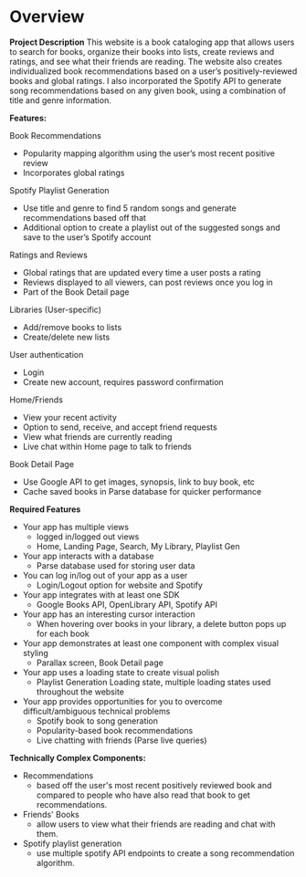 
# Overview
**Project Description**
This website is a book cataloging app that allows users to search for books, organize their books into lists, create reviews and ratings, and see what their friends are reading. The website also creates individualized book recommendations based on a user’s positively-reviewed books and global ratings. I also incorporated the Spotify API to generate song recommendations based on any given book, using a combination of title and genre information.

**Features:**

Book Recommendations
 - Popularity mapping algorithm using the user’s most recent positive review
 - Incorporates global ratings 

Spotify Playlist Generation
- Use title and genre to find 5 random songs and generate recommendations based off that
- Additional option to create a playlist out of the suggested songs and save to the user’s Spotify account

Ratings and Reviews
- Global ratings that are updated every time a user posts a rating
- Reviews displayed to all viewers, can post reviews once you log in
- Part of the Book Detail page

Libraries (User-specific)
- Add/remove books to lists
- Create/delete new lists

User authentication
- Login
- Create new account, requires password confirmation

Home/Friends
- View your recent activity
- Option to send, receive, and accept friend requests
- View what friends are currently reading
- Live chat within Home page to talk to friends

Book Detail Page

- Use Google API to get images, synopsis, link to buy book, etc
- Cache saved books in Parse database for quicker performance

**Required Features**
- Your app has multiple views
	- logged in/logged out views
	- Home, Landing Page, Search, My Library, Playlist Gen
- Your app interacts with a database
	- Parse database used for storing user data
- You can log in/log out of your app as a user
	- Login/Logout option for website and Spotify
- Your app integrates with at least one SDK
	- Google Books API, OpenLibrary API, Spotify API
- Your app has an interesting cursor interaction 
	- When hovering over books in your library, a delete button pops up for each book
- Your app demonstrates at least one component with complex visual styling 
	- Parallax screen, Book Detail page
- Your app uses a loading state to create visual polish
	- Playlist Generation Loading state, multiple loading states used throughout the website
- Your app provides opportunities for you to overcome difficult/ambiguous technical problems
	- Spotify book to song generation 
	- Popularity-based book recommendations
	- Live chatting with friends (Parse live queries)

**Technically Complex Components:**
 - Recommendations
 	- based off the user's most recent positively reviewed book and compared to people who have also read that book to get recommendations.
 - Friends' Books
 	- allow users to view what their friends are reading and chat with them.
 - Spotify playlist generation
 	- use multiple spotify API endpoints to create a song recommendation algorithm.
